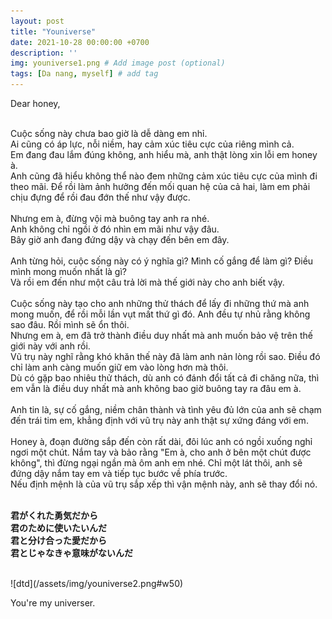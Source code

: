 ```yaml
---
layout: post
title: "Youniverse"
date: 2021-10-28 00:00:00 +0700
description: ''
img: youniverse1.png # Add image post (optional)
tags: [Da nang, myself] # add tag
---
```


<p class="left">
Dear honey,
</p>
<br>
Cuộc sống này chưa bao giờ là dễ dàng em nhỉ. 
<br>
Ai cũng có áp lực, nỗi niềm, hay cảm xúc tiêu cực của riêng mình cả.
<br>
Em đang đau lắm đúng không, anh hiểu mà, anh thật lòng xin lỗi em honey à.
<br>
Anh cũng đã hiểu không thể nào đem những cảm xúc tiêu cực của mình đi theo mãi. Để rồi làm ảnh hưởng đến mối quan hệ của cả hai, làm em phải chịu đựng để rồi đau đớn thế như vậy được.
<br>
<br>
Nhưng em à, đừng vội mà buông tay anh ra nhé.
<br>
Anh không chỉ ngồi ở đó nhìn em mãi như vậy đâu. 
<br>
Bây giờ anh đang đứng dậy và chạy đến bên em đây.
<br>
<br>
Anh từng hỏi, cuộc sống này có ý nghĩa gì? Mình cố gắng để làm gì? Điều mình mong muốn nhất là gì?
<br>
Và rồi em đến như một câu trả lời mà thế giới này cho anh biết vậy.
<br>
<br>
Cuộc sống này tạo cho anh những thử thách để lấy đi những thứ mà anh mong muốn, để rồi mỗi lần vụt mất thứ gì đó. Anh đều tự nhủ rằng không sao đâu. Rồi mình sẽ ổn thôi.
<br>
Nhưng em à, em đã trở thành điều duy nhất mà anh muốn bảo vệ trên thế giới này với anh rồi.
<br>
Vũ trụ này nghĩ rằng khó khăn thế này đã làm anh nản lòng rồi sao. Điều đó chỉ làm anh càng muốn giữ em vào lòng hơn mà thôi.
<br>
Dù có gặp bao nhiêu thử thách, dù anh có đánh đổi tất cả đi chăng nữa, thì em vẫn là điều duy nhất mà anh không bao giờ buông tay ra đâu em à.
<br>
<br>
Anh tin là, sự cố gắng, niềm chân thành và tình yêu đủ lớn của anh sẽ chạm đến trái tim em, khẳng định với vũ trụ này anh thật sự xứng đáng với em.
<br>
<br>
Honey à, đoạn đường sắp đến còn rất dài, đôi lúc anh có ngồi xuống nghỉ ngơi một chút. Nắm tay và bảo rằng "Em à, cho anh ở bên một chút được không", thì đừng ngại ngần mà ôm anh em nhé. Chỉ một lát thôi, anh sẽ đứng dậy nắm tay em và tiếp tục bước về phía trước.
<br>
Nếu định mệnh là của vũ trụ sắp xếp thì vận mệnh này, anh sẽ thay đổi nó.
<br>
<br>

**君がくれた勇気だから
<br>
君のために使いたいんだ
<br>
君と分け合った愛だから
<br>
君とじゃなきゃ意味がないんだ**

<br>
![dtd](/assets/img/youniverse2.png#w50)
<p class="center">
You're my universer.
</p>

